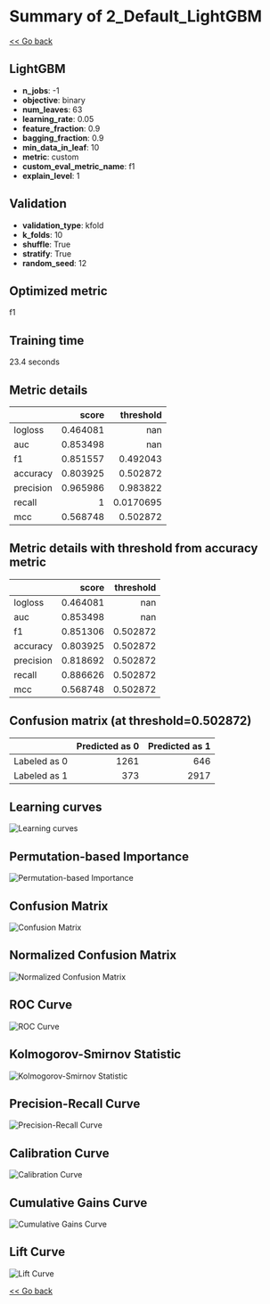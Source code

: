 # Summary of 2_Default_LightGBM

[<< Go back](../README.md)


## LightGBM
- **n_jobs**: -1
- **objective**: binary
- **num_leaves**: 63
- **learning_rate**: 0.05
- **feature_fraction**: 0.9
- **bagging_fraction**: 0.9
- **min_data_in_leaf**: 10
- **metric**: custom
- **custom_eval_metric_name**: f1
- **explain_level**: 1

## Validation
 - **validation_type**: kfold
 - **k_folds**: 10
 - **shuffle**: True
 - **stratify**: True
 - **random_seed**: 12

## Optimized metric
f1

## Training time

23.4 seconds

## Metric details
|           |    score |   threshold |
|:----------|---------:|------------:|
| logloss   | 0.464081 | nan         |
| auc       | 0.853498 | nan         |
| f1        | 0.851557 |   0.492043  |
| accuracy  | 0.803925 |   0.502872  |
| precision | 0.965986 |   0.983822  |
| recall    | 1        |   0.0170695 |
| mcc       | 0.568748 |   0.502872  |


## Metric details with threshold from accuracy metric
|           |    score |   threshold |
|:----------|---------:|------------:|
| logloss   | 0.464081 |  nan        |
| auc       | 0.853498 |  nan        |
| f1        | 0.851306 |    0.502872 |
| accuracy  | 0.803925 |    0.502872 |
| precision | 0.818692 |    0.502872 |
| recall    | 0.886626 |    0.502872 |
| mcc       | 0.568748 |    0.502872 |


## Confusion matrix (at threshold=0.502872)
|              |   Predicted as 0 |   Predicted as 1 |
|:-------------|-----------------:|-----------------:|
| Labeled as 0 |             1261 |              646 |
| Labeled as 1 |              373 |             2917 |

## Learning curves
![Learning curves](learning_curves.png)

## Permutation-based Importance
![Permutation-based Importance](permutation_importance.png)
## Confusion Matrix

![Confusion Matrix](confusion_matrix.png)


## Normalized Confusion Matrix

![Normalized Confusion Matrix](confusion_matrix_normalized.png)


## ROC Curve

![ROC Curve](roc_curve.png)


## Kolmogorov-Smirnov Statistic

![Kolmogorov-Smirnov Statistic](ks_statistic.png)


## Precision-Recall Curve

![Precision-Recall Curve](precision_recall_curve.png)


## Calibration Curve

![Calibration Curve](calibration_curve_curve.png)


## Cumulative Gains Curve

![Cumulative Gains Curve](cumulative_gains_curve.png)


## Lift Curve

![Lift Curve](lift_curve.png)



[<< Go back](../README.md)
